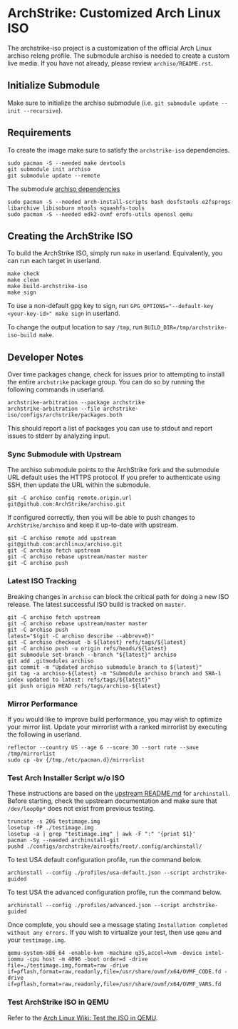 # ArchStrike: Customized Arch Linux ISO     
The archstrike-iso project is a customization of the official Arch Linux archiso releng profile. The submodule archiso is needed to create a custom live media. If you have not already, please review `archiso/README.rst`.   

## Initialize Submodule
Make sure to initialize the archiso submodule (i.e. `git submodule update --init --recursive`).

## Requirements
To create the image make sure to satisfy the `archstrike-iso` dependencies.
```
sudo pacman -S --needed make devtools
git submodule init archiso
git submodule update --remote
```

The submodule [archiso dependencies](https://github.com/archlinux/archiso#requirements) 
```
sudo pacman -S --needed arch-install-scripts bash dosfstools e2fsprogs libarchive libisoburn mtools squashfs-tools
sudo pacman -S --needed edk2-ovmf erofs-utils openssl qemu
```

## Creating the ArchStrike ISO

To build the ArchStrike ISO, simply run `make` in userland. Equivalently, you can run each target in userland.
```shell
make check
make clean
make build-archstrike-iso
make sign
```
To use a non-default gpg key to sign, run `GPG_OPTIONS="--default-key <your-key-id>" make sign` in userland.    

To change the output location to say `/tmp`, run `BUILD_DIR=/tmp/archstrike-iso-build make`.    

## Developer Notes

Over time packages change, check for issues prior to attempting to install the entire `archstrike` package group. You can do so by running the following commands in userland.
```shell
archstrike-arbitration --package archstrike
archstrike-arbitration --file archstrike-iso/configs/archstrike/packages.both
```
This should report a list of packages you can use to stdout and report issues to stderr by analyzing input.

### Sync Submodule with Upstream
The archiso submodule points to the ArchStrike fork and the submodule URL default uses the HTTPS protocol. If
you prefer to authenticate using SSH, then update the URL within the submodule.
```shell
git -C archiso config remote.origin.url git@github.com:ArchStrike/archiso.git
```
If configured correctly, then you will be able to push changes to `ArchStrike/archiso` and keep it up-to-date with upstream.
```shell
git -C archiso remote add upstream git@github.com:archlinux/archiso.git
git -C archiso fetch upstream
git -C archiso rebase upstream/master master
git -C archiso push
```

### Latest ISO Tracking
Breaking changes in `archiso` can block the critical path for doing a new ISO release. The latest successful ISO build is tracked on `master`.
```shell
git -C archiso fetch upstream
git -C archiso rebase upstream/master master
git -C archiso push
latest="$(git -C archiso describe --abbrev=0)"
git -C archiso checkout -b ${latest} refs/tags/${latest}
git -C archiso push -u origin refs/heads/${latest}
git submodule set-branch --branch "${latest}" archiso
git add .gitmodules archiso
git commit -m "Updated archiso submodule branch to ${latest}"
git tag -a archiso-${latest} -m "Submodule archiso branch and SHA-1 index updated to latest: refs/tags/${latest}"
git push origin HEAD refs/tags/archiso-${latest}
```

### Mirror Performance 
If you would like to improve build performance, you may wish to optimize your mirror list. Update your mirrorlist with a ranked mirrorlist by executing the following in userland.
```shell
reflector --country US --age 6 --score 30 --sort rate --save /tmp/mirrorlist
sudo cp -bv {/tmp,/etc/pacman.d}/mirrorlist
```

### Test Arch Installer Script w/o ISO
These instructions are based on the [upstream README.md](https://github.com/archlinux/archinstall#without-a-live-iso-image) for `archinstall`. Before starting, check the upstream documentation and make sure that `/dev/loop0p*` does not exist from previous testing.
```shell
truncate -s 20G testimage.img
losetup -fP ./testimage.img
losetup -a | grep "testimage.img" | awk -F ":" '{print $1}'
pacman -Sy --needed archinstall-git
pushd ./configs/archstrike/airootfs/root/.config/archinstall/
```
To test USA default configuration profile, run the command below.
```shell
archinstall --config ./profiles/usa-default.json --script archstrike-guided
```
To test USA the advanced configuration profile, run the command below.
```shell
archinstall --config ./profiles/advanced.json --script archstrike-guided
```
Once complete, you should see a message stating `Installation completed without any errors.` If you wish to virtualize your test, then use `qemu` and your `testimage.img`.
```shell
qemu-system-x86_64 -enable-kvm -machine q35,accel=kvm -device intel-iommu -cpu host -m 4096 -boot order=d -drive file=./testimage.img,format=raw -drive if=pflash,format=raw,readonly,file=/usr/share/ovmf/x64/OVMF_CODE.fd -drive if=pflash,format=raw,readonly,file=/usr/share/ovmf/x64/OVMF_VARS.fd
```

### Test ArchStrike ISO in QEMU
Refer to the [Arch Linux Wiki: Test the ISO in QEMU](https://wiki.archlinux.org/title/archiso#Test_the_ISO_in_QEMU).
